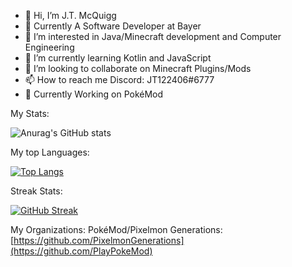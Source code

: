 - 👋 Hi, I’m J.T. McQuigg
- 🏢 Currently A Software Developer at Bayer
- 👀 I’m interested in Java/Minecraft development and Computer Engineering
- 🌱 I’m currently learning Kotlin and JavaScript
- 💞️ I’m looking to collaborate on Minecraft Plugins/Mods
- 📫 How to reach me Discord: JT122406#6777
- 💼 Currently Working on PokéMod

My Stats:

![Anurag's GitHub stats](https://github-readme-stats.vercel.app/api?username=JT122406&show_icons=true&theme=tokyonight&count_private=true)

My top Languages:

[![Top Langs](https://github-readme-stats.vercel.app/api/top-langs/?username=JT122406&layout=compact&count_private=true&theme=tokyonight)](https://github.com/anuraghazra/github-readme-stats)

Streak Stats:

[![GitHub Streak](https://streak-stats.demolab.com/?user=JT122406&theme=dark)](https://git.io/streak-stats)

My Organizations: 
PokéMod/Pixelmon Generations: [https://github.com/PixelmonGenerations](https://github.com/PlayPokeMod)

<!---
JT122406/JT122406 is a ✨ special ✨ repository because its `README.md` (this file) appears on your GitHub profile.
You can click the Preview link to take a look at your changes.
--->

